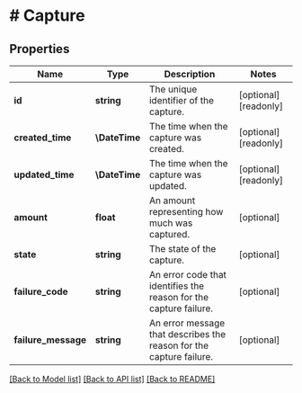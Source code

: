 # # Capture

## Properties

Name | Type | Description | Notes
------------ | ------------- | ------------- | -------------
**id** | **string** | The unique identifier of the capture. | [optional] [readonly]
**created_time** | **\DateTime** | The time when the capture was created. | [optional] [readonly]
**updated_time** | **\DateTime** | The time when the capture was updated. | [optional] [readonly]
**amount** | **float** | An amount representing how much was captured. | [optional]
**state** | **string** | The state of the capture. | [optional]
**failure_code** | **string** | An error code that identifies the reason for the capture failure. | [optional]
**failure_message** | **string** | An error message that describes the reason for the capture failure. | [optional]

[[Back to Model list]](../../README.md#models) [[Back to API list]](../../README.md#endpoints) [[Back to README]](../../README.md)
